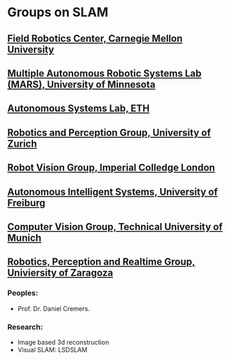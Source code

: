 # Groups on SLAM

## [Field Robotics Center, Carnegie Mellon University](http://www.frc.ri.cmu.edu/index.php)
## [Multiple Autonomous Robotic Systems Lab (MARS), University of Minnesota](http://mars.cs.umn.edu/)

## [Autonomous Systems Lab, ETH](http://www.asl.ethz.ch/)
## [Robotics and Perception Group, University of Zurich](http://rpg.ifi.uzh.ch/index.html)

## [Robot Vision Group, Imperial Colledge London](https://wp.doc.ic.ac.uk/robotvision/)

## [Autonomous Intelligent Systems, University of Freiburg](http://ais.informatik.uni-freiburg.de/index_en.php)
## [Computer Vision Group, Technical University of Munich](http://vision.in.tum.de/l)

## [Robotics, Perception and Realtime Group, Univiersity of Zaragoza](http://robots.unizar.es/)

### Peoples: 
- Prof. Dr. Daniel Cremers.

### Research:
- Image based 3d reconstruction
- Visual SLAM: LSDSLAM


